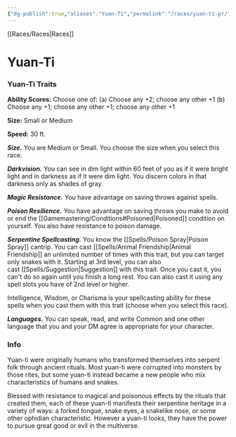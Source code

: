 ```yaml
---
{"dg-publish":true,"aliases":"Yuan-Ti","permalink":"/races/yuan-ti-pr/","dgHomeLink":false,"dgPassFrontmatter":true}
---
```


[[Races/Races|Races]]
# Yuan-Ti

### Yuan-Ti Traits
**Ability Scores:** Choose one of: (a) Choose any +2; choose any other +1 (b) Choose any +1; choose any other +1; choose any other +1

**Size:** Small or Medium

**Speed:** 30 ft. 

***Size.*** You are Medium or Small. You choose the size when you select this race.

***Darkvision.*** You can see in dim light within 60 feet of you as if it were bright light and in darkness as if it were dim light. You discern colors in that darkness only as shades of gray.

***Magic Resistance.*** You have advantage on saving throws against spells.

***Poison Resilience.*** You have advantage on saving throws you make to avoid or end the [[Gamemastering/Conditions#Poisoned|Poisoned]] condition on yourself. You also have resistance to poison damage.

***Serpentine Spellcasting.*** You know the [[Spells/Poison Spray|Poison Spray]] cantrip. You can cast [[Spells/Animal Friendship|Animal Friendship]] an unlimited number of times with this trait, but you can target only snakes with it. Starting at 3rd level, you can also cast [[Spells/Suggestion|Suggestion]] with this trait. Once you cast it, you can't do so again until you finish a long rest. You can also cast it using any spell slots you have of 2nd level or higher.

Intelligence, Wisdom, or Charisma is your spellcasting ability for these spells when you cast them with this trait (choose when you select this race).

***Languages.*** You can speak, read, and write Common and one other language that you and your DM agree is appropriate for your character.

### Info
Yuan-ti were originally humans who transformed themselves into serpent folk through ancient rituals. Most yuan-ti were corrupted into monsters by those rites, but some yuan-ti instead became a new people who mix characteristics of humans and snakes.

Blessed with resistance to magical and poisonous effects by the rituals that created them, each of these yuan-ti manifests their serpentine heritage in a variety of ways: a forked tongue, snake eyes, a snakelike nose, or some other ophidian characteristic. However a yuan-ti looks, they have the power to pursue great good or evil in the multiverse.
